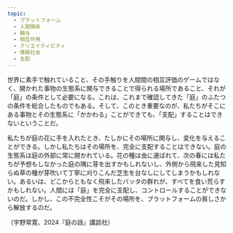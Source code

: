 ```yaml
---
topic:
  - プラットフォーム
  - 人間関係
  - 関与
  - 相互作用
  - クリエイティビティ
  - 情報社会
  - 支配
---
```

世界に素手で触れていること、その手触りを人間間の相互評価のゲームではなく、開かれた事物の生態系に関与できることで得られる場所であること、それが「庭」の条件として必要になる。これは、これまで確認してきた「庭」のふたつの条件を総合したものでもある。そして、このとき重要なのが、私たちがそこにある事物とその生態系に「かかわる」ことができても、「支配」することはできないということだ。 

私たちが庭の花に手を入れたとき、たしかにその場所に関与し、変化を与えることができる。しかし私たちはその場所を、完全に支配することはできない。庭の生態系は庭の外部に常に開かれている。花の種は虫に運ばれて、次の春には私たちが予想もしなかった庭の隅に芽を出すかもしれないし、外側から飛来した見知らぬ草の種が芽吹いて丁寧に刈りこんだ芝生を台なしにしてしまうかもしれない。あるいは、どこからともなく飛来したバッタの群れが、すべてを食い荒らすかもしれない。人間には「庭」を完全に支配し、コントロールすることができないのだ。しかし、この不完全性こそがその場所を、プラットフォームの貧しさから解放するのだ。

（宇野常寛、2024『庭の話』講談社）